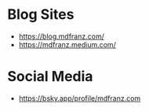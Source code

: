 # Blog Sites
- https://blog.mdfranz.com/
- https://mdfranz.medium.com/

# Social Media
- https://bsky.app/profile/mdfranz.com
